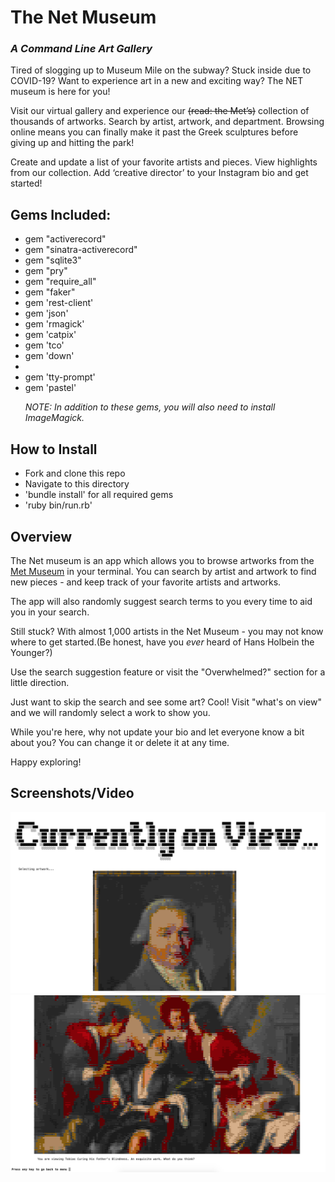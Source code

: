
<h1><b>The Net Museum </b></h1>
<i><h3>A Command Line Art Gallery</i></h3>


Tired of slogging up to Museum Mile on the subway? Stuck inside due to COVID-19? Want to experience art in a new and exciting way? The NET museum is here for you! 

Visit our virtual gallery and experience our <s>(read: the Met’s)</s> collection of thousands of artworks. Search by artist, artwork, and department. Browsing online means you can finally make it past the Greek sculptures before giving up and hitting the park! 

Create and update a list of your favorite artists and pieces. View highlights from our collection. Add ‘creative director’ to your Instagram bio and get started! 

<h2>Gems Included:</h2>
<ul>
<li>gem "activerecord"</li>
<li>gem "sinatra-activerecord"</li>
<li>gem "sqlite3"</li>
<li>gem "pry"</li>
<li>gem "require_all"
<li>gem "faker"</li>
<li>gem 'rest-client'</li>
<li>gem 'json'</li>
<li>gem 'rmagick'</li>
<li>gem 'catpix'</li>
<li>gem 'tco'</li>
<li>gem 'down'<li>
<li>gem 'tty-prompt'</li>
<li>gem 'pastel'</li>

<i>NOTE: In addition to these gems, you will also need to install ImageMagick.</i>
</ul>


<h2>How to Install</h2>
<ul>
  <li>Fork and clone this repo</li>
  <li>Navigate to this directory</li>
  <li>'bundle install' for all required gems</li>

  <li>'ruby bin/run.rb'</li>
</ul>

<h2>Overview</h2>

The Net museum is an app which allows you to browse artworks from the <a href="https://metmuseum.github.io/">Met Museum</a> in your terminal.
You can search by artist and artwork to find new pieces - and keep track of your favorite artists and artworks. 

The app will also randomly suggest search terms to you every time to aid you in your search.

Still stuck? With almost 1,000 artists in the Net Museum - you may not know where to get started.(Be honest, have you <i>ever</i> heard of Hans Holbein the Younger?)

Use the search suggestion feature or visit the "Overwhelmed?" section for a little direction. 

Just want to skip the search and see some art? Cool! Visit "what's on view" and we will randomly select a work to show you.

While you're here, why not update your bio and let everyone know a bit about you? You can change it or delete it at any time.

Happy exploring! 


<h2>Screenshots/Video</h2>

<img src="./exampleimg3.png" alt="screenshot of project">
<img src="./exampleimg4.png" alt="screenshot of project">


